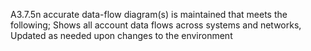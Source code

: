 A3.7.5n accurate data-flow diagram(s) is maintained that meets the following; Shows all account data flows across systems and networks, Updated as needed upon changes to the environment